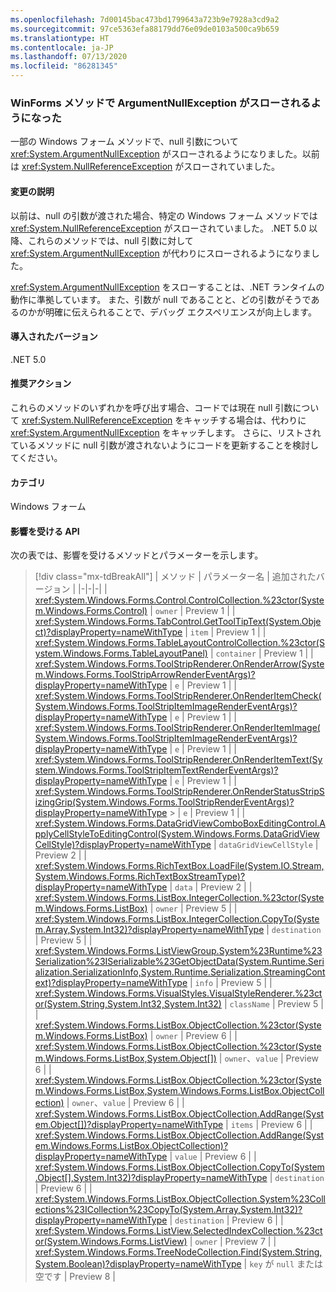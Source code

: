 ```yaml
---
ms.openlocfilehash: 7d00145bac473bd1799643a723b9e7928a3cd9a2
ms.sourcegitcommit: 97ce5363efa88179dd76e09de0103a500ca9b659
ms.translationtype: HT
ms.contentlocale: ja-JP
ms.lasthandoff: 07/13/2020
ms.locfileid: "86281345"
---
```

### <a name="winforms-methods-now-throw-argumentnullexception"></a>WinForms メソッドで ArgumentNullException がスローされるようになった

一部の Windows フォーム メソッドで、null 引数について <xref:System.ArgumentNullException> がスローされるようになりました。以前は <xref:System.NullReferenceException> がスローされていました。

#### <a name="change-description"></a>変更の説明

以前は、null の引数が渡された場合、特定の Windows フォーム メソッドでは <xref:System.NullReferenceException> がスローされていました。 .NET 5.0 以降、これらのメソッドでは、null 引数に対して <xref:System.ArgumentNullException> が代わりにスローされるようになりました。

<xref:System.ArgumentNullException> をスローすることは、.NET ランタイムの動作に準拠しています。 また、引数が null であることと、どの引数がそうであるのかが明確に伝えられることで、デバッグ エクスペリエンスが向上します。

#### <a name="version-introduced"></a>導入されたバージョン

.NET 5.0

#### <a name="recommended-action"></a>推奨アクション

これらのメソッドのいずれかを呼び出す場合、コードでは現在 null 引数について <xref:System.NullReferenceException> をキャッチする場合は、代わりに <xref:System.ArgumentNullException> をキャッチします。 さらに、リストされているメソッドに null 引数が渡されないようにコードを更新することを検討してください。

#### <a name="category"></a>カテゴリ

Windows フォーム

#### <a name="affected-apis"></a>影響を受ける API

次の表では、影響を受けるメソッドとパラメーターを示します。

> [!div class="mx-tdBreakAll"]
> | メソッド | パラメーター名 | 追加されたバージョン |
> |-|-|-|
> | <xref:System.Windows.Forms.Control.ControlCollection.%23ctor(System.Windows.Forms.Control)> | `owner` | Preview 1 |
> | <xref:System.Windows.Forms.TabControl.GetToolTipText(System.Object)?displayProperty=nameWithType> | `item` | Preview 1 |
> | <xref:System.Windows.Forms.TableLayoutControlCollection.%23ctor(System.Windows.Forms.TableLayoutPanel)> | `container` | Preview 1 |
> | <xref:System.Windows.Forms.ToolStripRenderer.OnRenderArrow(System.Windows.Forms.ToolStripArrowRenderEventArgs)?displayProperty=nameWithType> | `e` | Preview 1 |
> | <xref:System.Windows.Forms.ToolStripRenderer.OnRenderItemCheck(System.Windows.Forms.ToolStripItemImageRenderEventArgs)?displayProperty=nameWithType> | `e` | Preview 1 |
> | <xref:System.Windows.Forms.ToolStripRenderer.OnRenderItemImage(System.Windows.Forms.ToolStripItemImageRenderEventArgs)?displayProperty=nameWithType> | `e` | Preview 1 |
> | <xref:System.Windows.Forms.ToolStripRenderer.OnRenderItemText(System.Windows.Forms.ToolStripItemTextRenderEventArgs)?displayProperty=nameWithType> | `e` | Preview 1 |
> | <xref:System.Windows.Forms.ToolStripRenderer.OnRenderStatusStripSizingGrip(System.Windows.Forms.ToolStripRenderEventArgs)?displayProperty=nameWithType> > | `e` | Preview 1 |
> | <xref:System.Windows.Forms.DataGridViewComboBoxEditingControl.ApplyCellStyleToEditingControl(System.Windows.Forms.DataGridViewCellStyle)?displayProperty=nameWithType> | `dataGridViewCellStyle` | Preview 2 |
> | <xref:System.Windows.Forms.RichTextBox.LoadFile(System.IO.Stream,System.Windows.Forms.RichTextBoxStreamType)?displayProperty=nameWithType> | `data` | Preview 2 |
> | <xref:System.Windows.Forms.ListBox.IntegerCollection.%23ctor(System.Windows.Forms.ListBox)> | `owner` | Preview 5 |
> | <xref:System.Windows.Forms.ListBox.IntegerCollection.CopyTo(System.Array,System.Int32)?displayProperty=nameWithType> | `destination` | Preview 5 |
> | <xref:System.Windows.Forms.ListViewGroup.System%23Runtime%23Serialization%23ISerializable%23GetObjectData(System.Runtime.Serialization.SerializationInfo,System.Runtime.Serialization.StreamingContext)?displayProperty=nameWithType> | `info` | Preview 5 |
> | <xref:System.Windows.Forms.VisualStyles.VisualStyleRenderer.%23ctor(System.String,System.Int32,System.Int32)> | `className` | Preview 5 |
> | <xref:System.Windows.Forms.ListBox.ObjectCollection.%23ctor(System.Windows.Forms.ListBox)> | `owner` | Preview 6 |
> | <xref:System.Windows.Forms.ListBox.ObjectCollection.%23ctor(System.Windows.Forms.ListBox,System.Object[])> | `owner`、`value` | Preview 6 |
> | <xref:System.Windows.Forms.ListBox.ObjectCollection.%23ctor(System.Windows.Forms.ListBox,System.Windows.Forms.ListBox.ObjectCollection)> | `owner`、`value` | Preview 6 |
> | <xref:System.Windows.Forms.ListBox.ObjectCollection.AddRange(System.Object[])?displayProperty=nameWithType> | `items` | Preview 6 |
> | <xref:System.Windows.Forms.ListBox.ObjectCollection.AddRange(System.Windows.Forms.ListBox.ObjectCollection)?displayProperty=nameWithType> | `value` | Preview 6 |
> | <xref:System.Windows.Forms.ListBox.ObjectCollection.CopyTo(System.Object[],System.Int32)?displayProperty=nameWithType> | `destination` | Preview 6 |
> | <xref:System.Windows.Forms.ListBox.ObjectCollection.System%23Collections%23ICollection%23CopyTo(System.Array,System.Int32)?displayProperty=nameWithType> | `destination` | Preview 6 |
> | <xref:System.Windows.Forms.ListView.SelectedIndexCollection.%23ctor(System.Windows.Forms.ListView)> | `owner` | Preview 7 |
> | <xref:System.Windows.Forms.TreeNodeCollection.Find(System.String,System.Boolean)?displayProperty=nameWithType> | `key` が `null` または空です | Preview 8 |

<!-- 

#### Affected APIs

- `M:System.Windows.Forms.Control.ControlCollection.#ctor(System.Windows.Forms.Control)`
- `M:System.Windows.Forms.TabControl.GetToolTipText(System.Object)`
- `M:System.Windows.Forms.TableLayoutControlCollection.#ctor(System.Windows.Forms.TableLayoutPanel)`
- `M:System.Windows.Forms.ToolStripRenderer.OnRenderArrow(System.Windows.Forms.ToolStripArrowRenderEventArgs)`
- `M:System.Windows.Forms.ToolStripRenderer.OnRenderItemImage(System.Windows.Forms.ToolStripItemImageRenderEventArgs)`
- `M:System.Windows.Forms.ToolStripRenderer.OnRenderItemCheck(System.Windows.Forms.ToolStripItemImageRenderEventArgs)`
- `M:System.Windows.Forms.ToolStripRenderer.OnRenderItemText(System.Windows.Forms.ToolStripItemTextRenderEventArgs)`
- `M:System.Windows.Forms.ToolStripRenderer.OnRenderStatusStripSizingGrip(System.Windows.Forms.ToolStripRenderEventArgs)`
- `M:System.Windows.Forms.DataGridViewComboBoxEditingControl.ApplyCellStyleToEditingControl(System.Windows.Forms.DataGridViewCellStyle)`
- `M:System.Windows.Forms.RichTextBox.LoadFile(System.IO.Stream,System.Windows.Forms.RichTextBoxStreamType)`
- `M:System.Windows.Forms.ListViewGroup.System%23Runtime%23Serialization%23ISerializable%23GetObjectData(System.Runtime.Serialization.SerializationInfo,System.Runtime.Serialization.StreamingContext)`
- `M:System.Windows.Forms.VisualStyles.VisualStyleRenderer.%23ctor(System.String,System.Int32,System.Int32)`
- `M:System.Windows.Forms.ListBox.IntegerCollection.%23ctor(System.Windows.Forms.ListBox)`
- `M:System.Windows.Forms.ListBox.IntegerCollection.CopyTo(System.Array,System.Int32)`
- `M:System.Windows.Forms.ListBox.ObjectCollection.%23ctor(System.Windows.Forms.ListBox)`
- `M:System.Windows.Forms.ListBox.ObjectCollection.%23ctor(System.Windows.Forms.ListBox,System.Object[])`
- `M:System.Windows.Forms.ListBox.ObjectCollection.%23ctor(System.Windows.Forms.ListBox,System.Windows.Forms.ListBox.ObjectCollection)`
- `M:System.Windows.Forms.ListBox.ObjectCollection.AddRange(System.Object[])`
- `M:System.Windows.Forms.ListBox.ObjectCollection.AddRange(System.Windows.Forms.ListBox.ObjectCollection)`
- `M:System.Windows.Forms.ListBox.ObjectCollection.CopyTo(System.Object[],System.Int32)`
- `M:System.Windows.Forms.ListBox.ObjectCollection.System%23Collections%23ICollection%23CopyTo(System.Array,System.Int32)`
- `M:System.Windows.Forms.ListView.SelectedIndexCollection.#ctor(System.Windows.Forms.ListView)`
- `M:System.Windows.Forms.TreeNodeCollection.Find(System.String,System.Boolean)`

-->
